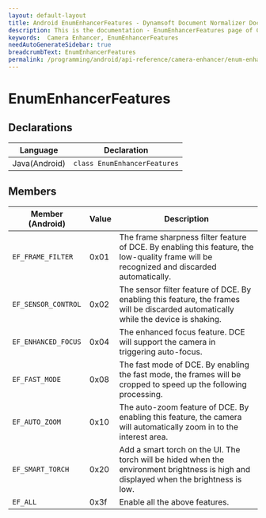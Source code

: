 ```yaml
---
layout: default-layout
title: Android EnumEnhancerFeatures - Dynamsoft Document Normalizer Documents
description: This is the documentation - EnumEnhancerFeatures page of CameraEnhancer library.
keywords:  Camera Enhancer, EnumEnhancerFeatures
needAutoGenerateSidebar: true
breadcrumbText: EnumEnhancerFeatures
permalink: /programming/android/api-reference/camera-enhancer/enum-enhancer-features.html
---
```


# EnumEnhancerFeatures

## Declarations

| Language | Declaration |
|----------|-------------|
| Java(Android) | `class EnumEnhancerFeatures` |

## Members

| Member (Android) | Value | Description |
| ---------------- | ----- | ----------- |
| `EF_FRAME_FILTER` | 0x01 | The frame sharpness filter feature of DCE. By enabling this feature, the low-quality frame will be recognized and discarded automatically. |
| `EF_SENSOR_CONTROL` | 0x02 | The sensor filter feature of DCE. By enabling this feature, the frames will be discarded automatically while the device is shaking. |
| `EF_ENHANCED_FOCUS` | 0x04 | The enhanced focus feature. DCE will support the camera in triggering auto-focus. |
| `EF_FAST_MODE` | 0x08 | The fast mode of DCE. By enabling the fast mode, the frames will be cropped to speed up the following processing. |
| `EF_AUTO_ZOOM` | 0x10 | The auto-zoom feature of DCE. By enabling this feature, the camera will automatically zoom in to the interest area. |
| `EF_SMART_TORCH` | 0x20 | Add a smart torch on the UI. The torch will be hided when the environment brightness is high and displayed when the brightness is low. |
| `EF_ALL` | 0x3f | Enable all the above features. |
